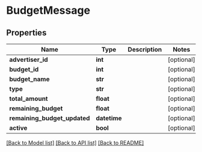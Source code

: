 # BudgetMessage

## Properties
Name | Type | Description | Notes
------------ | ------------- | ------------- | -------------
**advertiser_id** | **int** |  | [optional] 
**budget_id** | **int** |  | [optional] 
**budget_name** | **str** |  | [optional] 
**type** | **str** |  | [optional] 
**total_amount** | **float** |  | [optional] 
**remaining_budget** | **float** |  | [optional] 
**remaining_budget_updated** | **datetime** |  | [optional] 
**active** | **bool** |  | [optional] 

[[Back to Model list]](../README.md#documentation-for-models) [[Back to API list]](../README.md#documentation-for-api-endpoints) [[Back to README]](../README.md)


